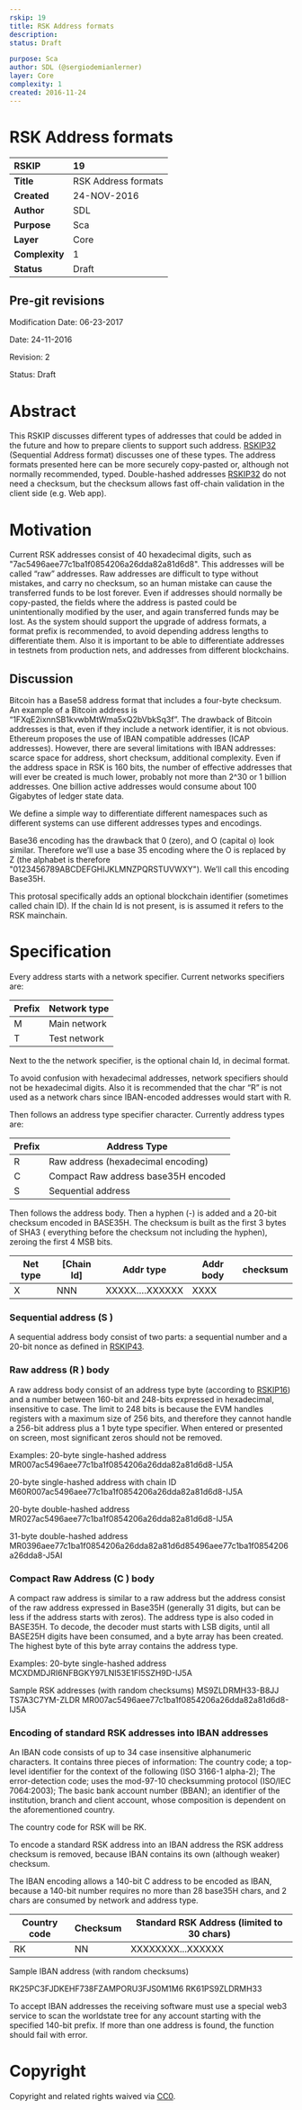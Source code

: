 ```yaml
---
rskip: 19
title: RSK Address formats
description: 
status: Draft

purpose: Sca
author: SDL (@sergiodemianlerner)
layer: Core
complexity: 1
created: 2016-11-24
---
```


# RSK Address formats

|RSKIP          |19           |
| :------------ |:-------------|
|**Title**      |RSK Address formats|
|**Created**    |24-NOV-2016 |
|**Author**     |SDL |
|**Purpose**    |Sca |
|**Layer**      |Core |
|**Complexity** |1 |
|**Status**     |Draft |

## Pre-git revisions

Modification Date: 06-23-2017

Date: 24-11-2016

Revision: 2

Status: Draft

# **Abstract**

This RSKIP discusses different types of addresses that could be added in the future and how to prepare clients to support such address. [RSKIP32]  (Sequential Address format) discusses one of these types. The address formats presented here can be more securely copy-pasted or, although not normally recommended, typed. Double-hashed addresses [RSKIP32]  do not need a checksum, but the checksum allows fast off-chain validation in the client side (e.g. Web app).

# **Motivation**

Current RSK addresses consist of 40 hexadecimal digits, such as "7ac5496aee77c1ba1f0854206a26dda82a81d6d8". This addresses will be called “raw” addresses. Raw addresses are difficult to type without mistakes, and carry no checksum, so an human mistake can cause the transferred funds to be lost forever. Even if addresses should normally be copy-pasted, the fields where the address is pasted could be unintentionally modified by the user, and again transferred funds may be lost. As the system should support the upgrade of address formats, a format prefix is recommended, to avoid depending address lengths to differentiate them. Also it is important to be able to differentiate addresses in testnets from production nets, and addresses from different blockchains.

## Discussion

Bitcoin has a Base58 address format that includes a four-byte checksum. An example of a Bitcoin address is “1FXqE2ixnnSB1kvwbMtWma5xQ2bVbkSq3f”. The drawback of Bitcoin addresses is that, even if they include a network identifier, it is not obvious. Ethereum proposes the use of IBAN compatible addresses (ICAP addresses). However, there are several limitations with IBAN addresses: scarce space for address, short checksum, additional complexity. 
Even if the address space in RSK is 160 bits, the number of effective addresses that will ever be created is much lower, probably not more than 2^30 or 1 billion addresses. One billion active addresses would consume about 100 Gigabytes of ledger state data. 

We define a simple way to differentiate different namespaces such as different systems can use different addresses types and encodings.

Base36 encoding has the drawback that 0 (zero), and O (capital o) look similar. Therefore we’ll use a base 35 encoding where the O is replaced by Z (the alphabet is therefore "0123456789ABCDEFGHIJKLMNZPQRSTUVWXY"). We’ll call this encoding Base35H.

This protosal specifically adds an optional blockchain identifier (sometimes called chain ID). If the chain Id is not present, is is assumed it refers to the RSK mainchain. 

# **Specification**

Every address starts with a network specifier. Current networks specifiers are:


|Prefix | Network type        |
|-------|---------------------|
|M      | Main network        | 
|T      | Test network        |

Next to the the network specifier, is the optional chain Id, in decimal format.

To avoid confusion with hexadecimal addresses, network specifiers should not be hexadecimal digits. Also it is recommended that the char “R” is not used as a network chars since IBAN-encoded addresses would start with R.

Then follows an address type specifier character. Currently address types are:

|Prefix | Address Type                         |
|-------|--------------------------------------|
|R      | Raw address (hexadecimal encoding)   |
|C      | Compact Raw address base35H encoded  |
|S      | Sequential address                   | 

Then follows the address body. Then a hyphen (-) is added and a 20-bit checksum encoded in BASE35H. The checksum is built as the first 3 bytes of SHA3 ( everything before the checksum not including the hyphen), zeroing the first 4 MSB bits.

|Net type | [Chain Id]  |Addr type        |Addr body     | checksum     |
|---------|-------------|-----------------|--------------|--------------|
| X       | NNN         | XXXXX….XXXXXX   | XXXX         |              |

### Sequential address (S )

A sequential address body consist of two parts: a sequential number and a 20-bit nonce as defined in [RSKIP43]. 

### Raw address (R ) body

A raw address body consist of an address type byte (according to [RSKIP16]) and a number between 160-bit and 248-bits expressed in hexadecimal, insensitive to case. The limit to 248 bits is because the EVM handles registers with a maximum size of 256 bits, and therefore they cannot handle a 256-bit address plus a 1 byte type specifier. When entered or presented on screen, most significant zeros should not be removed.

Examples: 
 20-byte single-hashed address
 MR007ac5496aee77c1ba1f0854206a26dda82a81d6d8-IJ5A
 
 20-byte single-hashed address with chain ID
 M60R007ac5496aee77c1ba1f0854206a26dda82a81d6d8-IJ5A

 20-byte double-hashed address
 MR027ac5496aee77c1ba1f0854206a26dda82a81d6d8-IJ5A
 
 31-byte double-hashed address
 MR0396aee77c1ba1f0854206a26dda82a81d6d85496aee77c1ba1f0854206a26dda8-J5AI

### Compact Raw Address (C ) body

A compact raw address is similar to a raw address but the address consist of the raw address expressed in Base35H (generally 31 digits, but can be less if the address starts with zeros). The address type is also coded in BASE35H. To decode, the decoder must starts with LSB digits, until all BASE25H digits have been consumed, and a  byte array has been created. The highest byte of this byte array contains the address type.

Examples: 
 20-byte single-hashed address
 MCXDMDJRI6NFBGKY97LNI53E1FI5SZH9D-IJ5A
 
 Sample RSK addresses (with random checksums)
 MS9ZLDRMH33-B8JJ
 TS7A3C7YM-ZLDR
 MR007ac5496aee77c1ba1f0854206a26dda82a81d6d8-IJ5A

### Encoding of standard RSK addresses into IBAN addresses

An IBAN code consists of up to 34 case insensitive alphanumeric characters. It contains three pieces of information:
The country code; a top-level identifier for the context of the following (ISO 3166-1 alpha-2);
The error-detection code; uses the mod-97-10 checksumming protocol (ISO/IEC 7064:2003);
The basic bank account number (BBAN); an identifier of the institution, branch and client account, whose composition is dependent on the aforementioned country.


The country code for RSK will be RK.

To encode a standard RSK address into an IBAN address the RSK address checksum is removed, because IBAN contains its own (although weaker) checksum.

The IBAN encoding allows a 140-bit C address to be encoded as IBAN, because a 140-bit number requires no more than 28 base35H chars, and 2 chars are consumed by network and address type.

|Country code | Checksum |Standard RSK Address (limited to 30 chars) |
|-------------|----------|-------------------------------------------|
|RK           | NN       |XXXXXXXX...XXXXXX                          |

Sample IBAN address (with random checksums)

 RK25PC3FJDKEHF738FZAMPORU3FJS0M1M6
 RK61PS9ZLDRMH33

To accept IBAN addresses the receiving software must use a special web3 service to scan the worldstate tree for any account starting with the specified 140-bit prefix. If more than one address is found, the function should fail with error.

[RSKIP32]: https://github.com/rsksmart/RSKIPs/blob/master/IPs/RSKIP32.md
[RSKIP43]: https://github.com/rsksmart/RSKIPs/blob/master/IPs/RSKIP43.md
[RSKIP16]: https://github.com/rsksmart/RSKIPs/blob/master/IPs/RSKIP16.md

# **Copyright**

Copyright and related rights waived via [CC0](https://creativecommons.org/publicdomain/zero/1.0/).